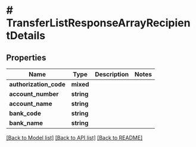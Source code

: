 # # TransferListResponseArrayRecipientDetails

## Properties

Name | Type | Description | Notes
------------ | ------------- | ------------- | -------------
**authorization_code** | **mixed** |  |
**account_number** | **string** |  |
**account_name** | **string** |  |
**bank_code** | **string** |  |
**bank_name** | **string** |  |

[[Back to Model list]](../../README.md#models) [[Back to API list]](../../README.md#endpoints) [[Back to README]](../../README.md)
